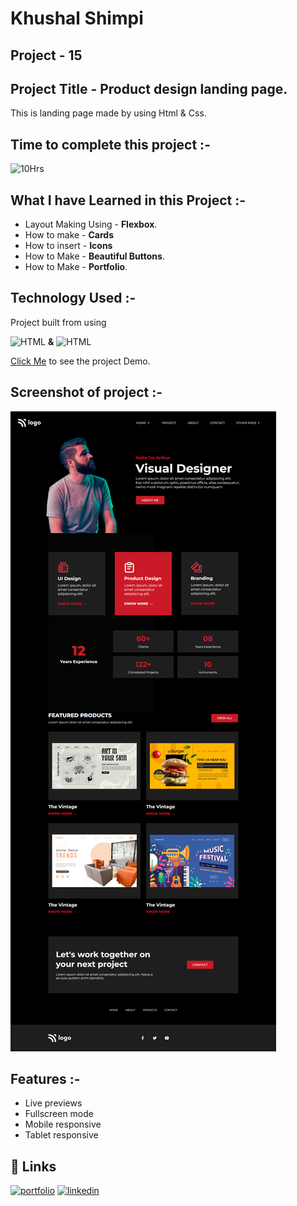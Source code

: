# **Khushal Shimpi**

## **Project - 15**


## **Project Title** - Product design landing page.
This is landing page made by using Html & Css.

##  Time to complete this project :-
![10Hrs](https://img.shields.io/badge/10-Hrs-green)


## What I have Learned in this Project :-

- Layout Making Using - **Flexbox**.
- How to make - **Cards**
- How to insert - **Icons**
- How to Make - **Beautiful Buttons**.
- How to Make - **Portfolio**.


## Technology Used :-

Project  built from using

![HTML](https://img.shields.io/badge/HTML5-orange) 
**&**
![HTML](https://img.shields.io/badge/CSS3-blue)

[Click Me](https://fantastic-mochi-c0d8bd.netlify.app/) to see the project Demo.



## Screenshot of  project :-
![screenshot](./screenshot-15.png)




## Features :-

- Live previews
- Fullscreen mode
- Mobile responsive
- Tablet responsive



## 🔗 Links
[![portfolio](https://img.shields.io/badge/my_portfolio-000?style=for-the-badge&logo=ko-fi&logoColor=white)]()
[![linkedin](https://img.shields.io/badge/linkedin-0A66C2?style=for-the-badge&logo=linkedin&logoColor=white)](https://www.linkedin.com/in/khushal-shimpi-8a8685201/)